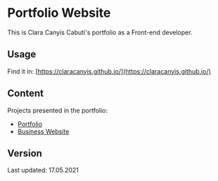 # Portfolio Website

This is Clara Canyís Cabuti's portfolio as a Front-end developer.

## Usage
Find it in: [https://claracanyis.github.io/](https://claracanyis.github.io/)

## Content
Projects presented in the portfolio:
* [Portfolio](https://claracanyis.github.io/)
* [Business Website](https://claracanyis.github.io/ThreadIt/)

## Version
Last updated: 17.05.2021
